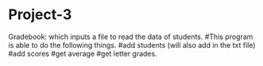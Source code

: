 # Project-3
Gradebook: which inputs a file to read the data of students.
#This program is able to do the following things.
#add students (will also add in the txt file)
#add scores
#get average
#get letter grades.
